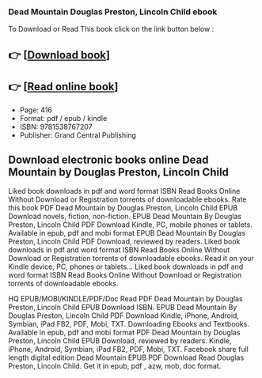 ### Dead Mountain Douglas Preston, Lincoln Child ebook

To Download or Read This book click on the link button below :

## 👉  [**[Download book](http://ebooksharez.info/download.php?group=book&from=github.com&id=721348&lnk=1081 "Download book")**]

## 👉  [**[Read online book](http://ebooksharez.info/download.php?group=book&from=github.com&id=721348&lnk=1081 "Read online book")**]


* Page: 416
* Format: pdf / epub / kindle
* ISBN: 9781538767207
* Publisher: Grand Central Publishing



## Download electronic books online Dead Mountain by Douglas Preston, Lincoln Child 


Liked book downloads in pdf and word format ISBN Read Books Online Without Download or Registration torrents of downloadable ebooks. Rate this book PDF Dead Mountain by Douglas Preston, Lincoln Child EPUB Download novels, fiction, non-fiction. EPUB Dead Mountain By Douglas Preston, Lincoln Child PDF Download Kindle, PC, mobile phones or tablets. Available in epub, pdf and mobi format EPUB Dead Mountain By Douglas Preston, Lincoln Child PDF Download, reviewed by readers. Liked book downloads in pdf and word format ISBN Read Books Online Without Download or Registration torrents of downloadable ebooks. Read it on your Kindle device, PC, phones or tablets... Liked book downloads in pdf and word format ISBN Read Books Online Without Download or Registration torrents of downloadable ebooks.

HQ EPUB/MOBI/KINDLE/PDF/Doc Read PDF Dead Mountain by Douglas Preston, Lincoln Child EPUB Download ISBN. EPUB Dead Mountain By Douglas Preston, Lincoln Child PDF Download Kindle, iPhone, Android, Symbian, iPad FB2, PDF, Mobi, TXT. Downloading Ebooks and Textbooks. Available in epub, pdf and mobi format PDF Dead Mountain by Douglas Preston, Lincoln Child EPUB Download, reviewed by readers. Kindle, iPhone, Android, Symbian, iPad FB2, PDF, Mobi, TXT. Facebook share full length digital edition Dead Mountain EPUB PDF Download Read Douglas Preston, Lincoln Child. Get it in epub, pdf , azw, mob, doc format.





